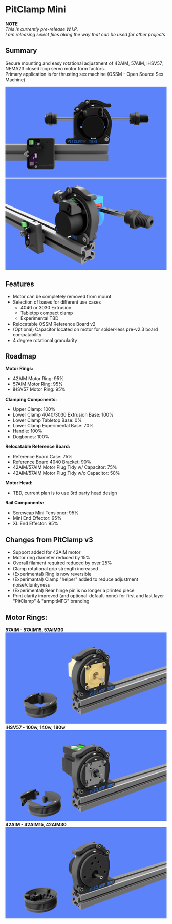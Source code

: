 # PitClamp Mini
**NOTE**  
_This is currently pre-release W.I.P._  
_I am releasing select files along the way that can be used for other projects_  

## Summary    
Secure mounting and easy rotational adjustment of 42AIM, 57AIM, iHSV57, NEMA23 closed loop servo motor form factors.  
Primary application is for thrusting sex machine (OSSM - Open Source Sex Machine)

![](BETA/Images/PitClamp_Mini_Profile_2.png)
![](BETA/Images/PitClamp_Mini_Motor_Front_2.png)


## Features  
  - Motor can be completely removed from mount    
  - Selection of bases for different use cases
    - 4040 or 3030 Extrusion
    - Tabletop compact clamp
    - Experimental TBD
  - Relocatable OSSM Reference Board v2  
  - (Optional) Capacitor located on motor for solder-less pre-v2.3 board compatability  
  - 4 degree rotational granularity
    
## Roadmap  
**Motor Rings:**
  - 42AIM Motor Ring: 95%  
  - 57AIM Motor Ring: 95%
  - iHSV57 Motor Ring: 95%

**Clamping Components:**
  - Upper Clamp: 100%  
  - Lower Clamp 4040/3030 Extrusion Base: 100%  
  - Lower Clamp Tabletop Base: 0%
  - Lower Clamp Experimental Base: 70%
  - Handle: 100%  
  - Dogbones: 100% 

**Relocatable Reference Board:**
  - Reference Board Case: 75%  
  - Reference Board 4040 Bracket: 90%
  - 42AIM/57AIM Motor Plug Tidy w/ Capacitor: 75%
  - 42AIM/57AIM Motor Plug Tidy w/o Capacitor: 50%

**Motor Head:**
  - TBD, current plan is to use 3rd party head design

**Rail Components:**
  - Screwcap Mini Tensioner: 95%
  - Mini End Effector: 95%
  - XL End Effector: 95%

## Changes from PitClamp v3 
  - Support added for 42AIM motor  
  - Motor ring diameter reduced by 15%  
  - Overall filament required reduced by over 25%  
  - Clamp rotational grip strength increased
  - (Experimental) Ring is now reversible  
  - (Experimantal) Clamp "helper" added to reduce adjustment noise/clunkyness  
  - (Experimental) Rear hinge pin is no longer a printed piece
  - Print clarity improved (and optional-default-none) for first and last layer "PitClamp" & "armpitMFG" branding  


## Motor Rings:

**57AIM - 57AIM15, 57AIM30**  
![](BETA/Images/PitClamp_Mini_Ring_57AIM.png)  
**iHSV57 -  100w, 140w, 180w**  
![](BETA/Images/PitClamp_Mini_Ring_iHSV57.png)
**42AIM - 42AIM15, 42AIM30**
![](BETA/Images/PitClamp_Mini_Ring_42AIM.png)  


<!--
![](BETA/Images/PitClamp_Mini_Primary_Bare.png)
![](BETA/Images/PitClamp_Mini_Primary_Built.png)
![](BETA/Images/PitClamp_Mini_Overall_Board_Attached.png)
![](BETA/Images/PitClamp_Mini_Overall_Board_External.png) 
-->

